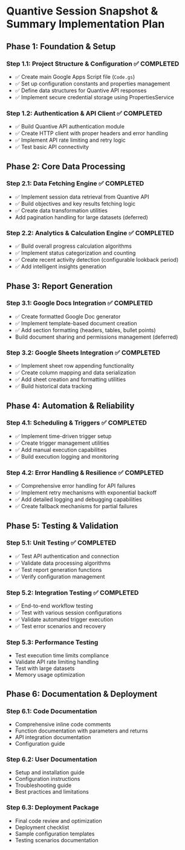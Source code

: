 # Quantive Session Snapshot & Summary Implementation Plan

## **Phase 1: Foundation & Setup**

### **Step 1.1: Project Structure & Configuration** ✅ COMPLETED
- ✅ Create main Google Apps Script file (`Code.gs`)
- ✅ Set up configuration constants and properties management
- ✅ Define data structures for Quantive API responses
- ✅ Implement secure credential storage using PropertiesService

### **Step 1.2: Authentication & API Client** ✅ COMPLETED
- ✅ Build Quantive API authentication module
- ✅ Create HTTP client with proper headers and error handling
- ✅ Implement API rate limiting and retry logic
- ✅ Test basic API connectivity

## **Phase 2: Core Data Processing**

### **Step 2.1: Data Fetching Engine** ✅ COMPLETED
- ✅ Implement session data retrieval from Quantive API
- ✅ Build objectives and key results fetching logic  
- ✅ Create data transformation utilities
- Add pagination handling for large datasets (deferred)

### **Step 2.2: Analytics & Calculation Engine** ✅ COMPLETED
- ✅ Build overall progress calculation algorithms
- ✅ Implement status categorization and counting
- ✅ Create recent activity detection (configurable lookback period)
- ✅ Add intelligent insights generation

## **Phase 3: Report Generation**

### **Step 3.1: Google Docs Integration** ✅ COMPLETED
- ✅ Create formatted Google Doc generator
- ✅ Implement template-based document creation
- ✅ Add section formatting (headers, tables, bullet points)
- Build document sharing and permissions management (deferred)

### **Step 3.2: Google Sheets Integration** ✅ COMPLETED
- ✅ Implement sheet row appending functionality
- ✅ Create column mapping and data serialization
- ✅ Add sheet creation and formatting utilities
- ✅ Build historical data tracking

## **Phase 4: Automation & Reliability**

### **Step 4.1: Scheduling & Triggers** ✅ COMPLETED
- ✅ Implement time-driven trigger setup
- ✅ Create trigger management utilities
- ✅ Add manual execution capabilities
- ✅ Build execution logging and monitoring

### **Step 4.2: Error Handling & Resilience** ✅ COMPLETED
- ✅ Comprehensive error handling for API failures
- ✅ Implement retry mechanisms with exponential backoff
- ✅ Add detailed logging and debugging capabilities
- ✅ Create fallback mechanisms for partial failures

## **Phase 5: Testing & Validation**

### **Step 5.1: Unit Testing** ✅ COMPLETED
- ✅ Test API authentication and connection
- ✅ Validate data processing algorithms
- ✅ Test report generation functions
- ✅ Verify configuration management

### **Step 5.2: Integration Testing** ✅ COMPLETED
- ✅ End-to-end workflow testing
- ✅ Test with various session configurations
- ✅ Validate automated trigger execution
- ✅ Test error scenarios and recovery

### **Step 5.3: Performance Testing**
- Test execution time limits compliance
- Validate API rate limiting handling
- Test with large datasets
- Memory usage optimization

## **Phase 6: Documentation & Deployment**

### **Step 6.1: Code Documentation**
- Comprehensive inline code comments
- Function documentation with parameters and returns
- API integration documentation
- Configuration guide

### **Step 6.2: User Documentation**
- Setup and installation guide
- Configuration instructions
- Troubleshooting guide
- Best practices and limitations

### **Step 6.3: Deployment Package**
- Final code review and optimization
- Deployment checklist
- Sample configuration templates
- Testing scenarios documentation